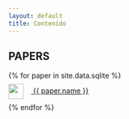 ```yaml
---
layout: default
title: Contenido
---
```




## PAPERS

<ul style="list-style: none; padding: 0">
 {% for paper in site.data.sqlite %}
 	<li style="margin: 8px 0"><a href="{{ paper.link }}"><img height="30" src="{{ '/assets/images/logos/sqlite.ico' | relative_url }}" style="margin-right: 15px; vertical-align: middle;"> {{ paper.name }}</a></li>
 {% endfor %}	
</ul>
